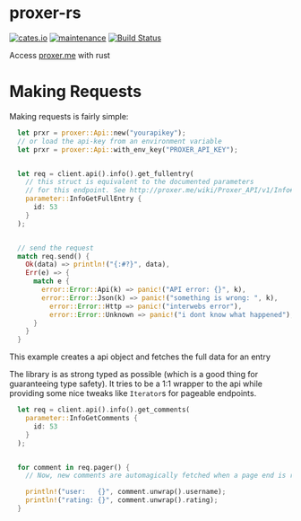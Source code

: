 # proxer-rs
[![cates.io](https://img.shields.io/crates/v/proxer.svg)](https://crates.io/crates/proxer)
[![maintenance](https://img.shields.io/badge/maintenance-actively--developed-brightgreen.svg)](https://crates.io/crates/proxer)
[![Build Status](https://travis-ci.org/cuechan/proxer-rs.svg?branch=master)](https://travis-ci.org/cuechan/proxer-rs)

Access [proxer.me](https://proxer.me) with rust


# Making Requests

Making requests is fairly simple:


```rust
  let prxr = proxer::Api::new("yourapikey");
  // or load the api-key from an environment variable
  let prxr = proxer::Api::with_env_key("PROXER_API_KEY");


  let req = client.api().info().get_fullentry(
    // this struct is equivalent to the documented parameters
    // for this endpoint. See http://proxer.me/wiki/Proxer_API/v1/Info#Get_Full_Entry
    parameter::InfoGetFullEntry {
      id: 53
    }
  );


  // send the request
  match req.send() {
    Ok(data) => println!("{:#?}", data),
    Err(e) => {
      match e {
        error::Error::Api(k) => panic!("API error: {}", k),
        error::Error::Json(k) => panic!("something is wrong: ", k),
          error::Error::Http => panic!("interwebs error"),
          error::Error::Unknown => panic!("i dont know what happened"),
      }
    }
  }

```

This example creates a api object and fetches the full data for an entry

The library is as strong typed as possible (which is a good thing for guaranteeing type safety).
It tries to be a 1:1 wrapper to the api while providing some nice tweaks like `Iterator`s for pageable endpoints.


```rust
  let req = client.api().info().get_comments(
    parameter::InfoGetComments {
      id: 53
    }
  );


  for comment in req.pager() {
    // Now, new comments are automagically fetched when a page end is reached

    println!("user:   {}", comment.unwrap().username);
    println!("rating: {}", comment.unwrap().rating);
  }
```
